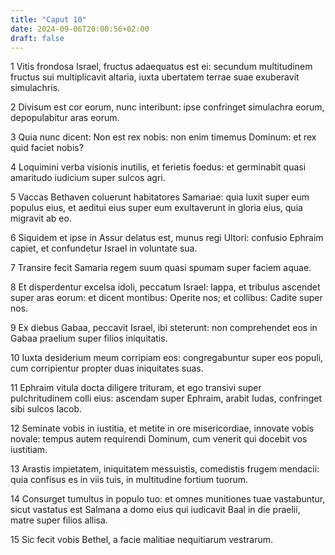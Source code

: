 ```yaml
---
title: "Caput 10"
date: 2024-09-06T20:00:56+02:00
draft: false
---
```



1 Vitis frondosa Israel, fructus adaequatus est ei: secundum multitudinem fructus sui multiplicavit altaria, iuxta ubertatem terrae suae exuberavit simulachris.

2 Divisum est cor eorum, nunc interibunt: ipse confringet simulachra eorum, depopulabitur aras eorum.

3 Quia nunc dicent: Non est rex nobis: non enim timemus Dominum: et rex quid faciet nobis?

4 Loquimini verba visionis inutilis, et ferietis foedus: et germinabit quasi amaritudo iudicium super sulcos agri.

5 Vaccas Bethaven coluerunt habitatores Samariae: quia luxit super eum populus eius, et aeditui eius super eum exultaverunt in gloria eius, quia migravit ab eo.

6 Siquidem et ipse in Assur delatus est, munus regi Ultori: confusio Ephraim capiet, et confundetur Israel in voluntate sua.

7 Transire fecit Samaria regem suum quasi spumam super faciem aquae.

8 Et disperdentur excelsa idoli, peccatum Israel: lappa, et tribulus ascendet super aras eorum: et dicent montibus: Operite nos; et collibus: Cadite super nos.

9 Ex diebus Gabaa, peccavit Israel, ibi steterunt: non comprehendet eos in Gabaa praelium super filios iniquitatis.

10 Iuxta desiderium meum corripiam eos: congregabuntur super eos populi, cum corripientur propter duas iniquitates suas.

11 Ephraim vitula docta diligere trituram, et ego transivi super pulchritudinem colli eius: ascendam super Ephraim, arabit Iudas, confringet sibi sulcos Iacob.

12 Seminate vobis in iustitia, et metite in ore misericordiae, innovate vobis novale: tempus autem requirendi Dominum, cum venerit qui docebit vos iustitiam.

13 Arastis impietatem, iniquitatem messuistis, comedistis frugem mendacii: quia confisus es in viis tuis, in multitudine fortium tuorum.

14 Consurget tumultus in populo tuo: et omnes munitiones tuae vastabuntur, sicut vastatus est Salmana a domo eius qui iudicavit Baal in die praelii, matre super filios allisa.

15 Sic fecit vobis Bethel, a facie malitiae nequitiarum vestrarum.

